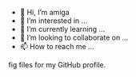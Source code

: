 - 👋 Hi, I’m amiga
- 👀 I’m interested in ...
- 🌱 I’m currently learning ...
- 💞️ I’m looking to collaborate on ...
- 📫 How to reach me ...

<!---
amiga/amiga is a ✨ special ✨ repository because its `README.md` (this file) appears on your GitHub profile.
You can click the Preview link to take a look at your changes.
--->
fig files for my GitHub profile.
